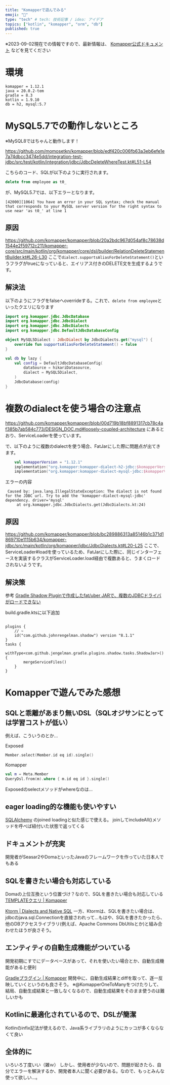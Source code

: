 ```yaml
---
title: "Komapperで遊んでみる"
emoji: "🍣"
type: "tech" # tech: 技術記事 / idea: アイデア
topics: ["kotlin", "komapper", "orm", "db"]
published: true
---
```


※2023-09-02現在での情報ですので、最新情報は、 [Komapper公式ドキュメント](https://www.komapper.org/ja/) などを見てください

# 環境

```
komapper = 1.12.1
java = 20.0.2-tem
gradle = 8.3
kotlin = 1.9.10
db = h2, mysql:5.7
```

# MySQL5.7での動作しないところ

※MySQL8ではちゃんと動作します！

https://github.com/momosetkn/komapper/blob/edf420c006fb63a3eb6efe1e7a74dbcc3474e5dd/integration-test-jdbc/src/test/kotlin/integration/jdbc/JdbcDeleteWhereTest.kt#L51-L54

こちらのコード、SQLが以下のように実行されます。
```sql
delete from employee as t0_
```

が、MySQL5.7では、以下エラーとなります。
```log
[42000][1064] You have an error in your SQL syntax; check the manual that corresponds to your MySQL server version for the right syntax to use near 'as t0_' at line 1
```

## 原因
https://github.com/komapper/komapper/blob/20a2bdc967d054af8c78638d1544e2f59712c211/komapper-core/src/main/kotlin/org/komapper/core/dsl/builder/RelationDeleteStatementBuilder.kt#L26-L30
ここで`dialect.supportsAliasForDeleteStatement()`というフラグがtrueになっていると、エイリアス付きのDELETE文を生成するようです。

## 解決法
以下のようにフラグをfalseへoverrideする。これで、`delete from employee`といったクエリになります

```kotlin
import org.komapper.jdbc.JdbcDatabase
import org.komapper.jdbc.JdbcDialect
import org.komapper.jdbc.JdbcDialects
import org.komapper.jdbc.DefaultJdbcDatabaseConfig

object MySQL5Dialect : JdbcDialect by JdbcDialects.get("mysql") {
    override fun supportsAliasForDeleteStatement() = false
}

val db by lazy {
    val config = DefaultJdbcDatabaseConfig(
        dataSource = hikariDatasource,
        dialect = MySQL5Dialect,
    )
    JdbcDatabase(config)
}
```

# 複数のdialectを使う場合の注意点

https://github.com/komapper/komapper/blob/00d719b18bf8891317cb78c4af385b7ab584c773/DESIGN_DOC.md#loosely-coupled-architecture
にあるとおり、ServiceLoaderを使っています。

で、以下のように複数のdialectを使う場合、FatJarにした際に問題点が出てきます。
```kotlin
    val komapperVersion = "1.12.1"
    implementation("org.komapper:komapper-dialect-h2-jdbc:$komapperVersion")
    implementation("org.komapper:komapper-dialect-mysql-jdbc:$komapperVersion")
```

エラーの内容
```log
 Caused by: java.lang.IllegalStateException: The dialect is not found for the JDBC url. Try to add the 'komapper-dialect-mysql-jdbc' dependency. driver='mysql'
     at org.komapper.jdbc.JdbcDialects.get(JdbcDialects.kt:24)
```

## 原因

https://github.com/komapper/komapper/blob/bc289886313a85146b1c371d1869710e1115b634/komapper-jdbc/src/main/kotlin/org/komapper/jdbc/JdbcDialects.kt#L20-L25
ここで、ServiceLoader#loadを使っているため、FatJarにした際に、同じインターフェースを実装するクラスがServiceLoader.load経由で複数あると、うまくロードされないようです。

## 解決策

参考 [Gradle Shadow Pluginで作成したfat/uber JARで、複数のJDBCドライバがロードできない](https://zenn.dev/onozaty/articles/shadowjar-merge-service-files)

build.gradle.ktsに以下追加

```agsl

plugins {
    // ~
    id("com.github.johnrengelman.shadow") version "8.1.1"
}
tasks {
    withType<com.github.jengelman.gradle.plugins.shadow.tasks.ShadowJar>() {
        mergeServiceFiles()
    }
}
```

# Komapperで遊んでみた感想

## SQLと乖離があまり無いDSL（SQLオジサンにとっては学習コストが低い）

例えば、こういうのとか…

Exposed
```kotlin
Member.select(Member.id eq id).single()
```
Komapper
```kotlin
val m = Meta.Member
QueryDsl.from(m).where { m.id eq id }.single()
```

Exposedのselectメソッドがwhereなのは…

## eager loading的な機能も使いやすい

[SQLAlchemy](https://docs.sqlalchemy.org/en/14/orm/loading_relationships.html#relationship-loading-techniques) のjoined loadingと似た感じで使える。
joinしてincludeAll()メソッドを呼べば紐付いた状態で返ってくる

## ドキュメントが充実

開発者がSeasar2やDomaといったJavaのフレームワークを作っていた日本人でもある

## SQLを書きたい場合も対応している

Domaの上位互換という位置づけ？なので、SQLを書きたい場合も対応している
[TEMPLATEクエリ \| Komapper](https://www.komapper.org/ja/docs/reference/query/querydsl/template/)

[Ktorm \| Dialects and Native SQL](https://www.ktorm.org/en/dialects-and-native-sql.html)
一方、Ktormは、SQLを書きたい場合は、jdbcのjava.sql.Connectionを直接さわれって…もはや、SQLを書きたかったら、他のDBアクセスライブラリ(例えば、Apache Commons DbUtilsとか)と組み合わせたほうが良さそう。

## エンティティの自動生成機能がついている

開発初期にすでにデータベースがあって、それを使いたい場合とか、自動生成機能があると便利

[Gradleプラグイン \| Komapper](https://www.komapper.org/ja/docs/reference/gradle-plugin/)
開発中に、自動生成結果とdiffを取って、逐一反映していくというのも良さそう。
※@KomapperOneToManyをつけたりして、結局、自動生成結果と一致しなくなるので、自動生成結果をそのまま使うのは難しいかも

## Kotlinに最適化されているので、DSLが簡潔

Kotlinのinfix記法が使えるので、Java系ライブラリのようにカッコが多くならなくて良い

## 全体的に

いろいろ丁度いい（雑ｗ）
しかし、使用者が少ないので、問題が起きたら、自分でエラーを解決するか、開発者本人に聞く必要がある。なので、もっとみんな使って欲しい…。
